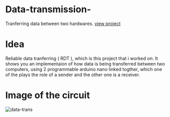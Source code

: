 # Data-transmission-
Tranferring data between two hardwares.
[view project](https://guerida.io/electronics/data-transmission)

# Idea 
Reliable data tranferring ( RDT ), which is this project that i worked on. 
It shows you an implementaion of how data is being transferred between two computers, using 2 programmable arduino nano linked togther, which one of the plays the role of a sender and the other one is a receiver.

# Image of the circuit 
![data-trans](https://user-images.githubusercontent.com/33558585/45004521-c3affa00-afed-11e8-8a3f-ecf6f6d6be22.jpg)
